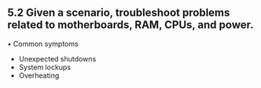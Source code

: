 ## 5.2 Given a scenario, troubleshoot problems related to motherboards, RAM, CPUs, and power.
• Common symptoms
- Unexpected shutdowns
- System lockups
- Overheating
